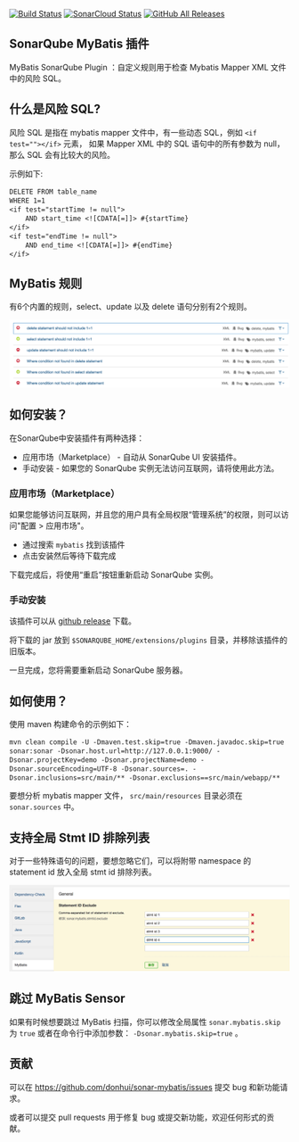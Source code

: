 [![Build Status](https://travis-ci.com/donhui/sonar-mybatis.svg?branch=master)](https://travis-ci.com/donhui/sonar-mybatis)
[![SonarCloud Status](https://sonarcloud.io/api/project_badges/measure?project=donhui_sonar-mybatis&metric=alert_status)](https://sonarcloud.io/dashboard?id=donhui_sonar-mybatis)
[![GitHub All Releases](https://img.shields.io/github/downloads/donhui/sonar-mybatis/total)](https://github.com/donhui/sonar-mybatis/releases/)

## SonarQube MyBatis 插件
MyBatis SonarQube Plugin ：自定义规则用于检查 Mybatis Mapper XML 文件中的风险 SQL。

## 什么是风险 SQL?
风险 SQL 是指在 mybatis mapper 文件中，有一些动态 SQL，例如 `<if test=""></if>` 元素，
如果 Mapper XML 中的 SQL 语句中的所有参数为 null，那么 SQL 会有比较大的风险。

示例如下:

```
DELETE FROM table_name
WHERE 1=1
<if test="startTime != null">
    AND start_time <![CDATA[=]]> #{startTime}
</if>
<if test="endTime != null">
    AND end_time <![CDATA[=]]> #{endTime}
</if>
```

## MyBatis 规则
有6个内置的规则，select、update 以及 delete 语句分别有2个规则。

![mybatis-rules](images/mybatis-rules.png)

## 如何安装？
在SonarQube中安装插件有两种选择：
- 应用市场（Marketplace） - 自动从 SonarQube UI 安装插件。
- 手动安装 - 如果您的 SonarQube 实例无法访问互联网，请将使用此方法。

### 应用市场（Marketplace）
如果您能够访问互联网，并且您的用户具有全局权限“管理系统”的权限，则可以访问"配置 > 应用市场"。
- 通过搜索 `mybatis` 找到该插件
- 点击安装然后等待下载完成

下载完成后，将使用“重启”按钮重新启动 SonarQube 实例。

### 手动安装
该插件可以从 [github release](https://github.com/donhui/sonar-mybatis/releases/) 下载。

将下载的 jar 放到 `$SONARQUBE_HOME/extensions/plugins` 目录，并移除该插件的旧版本。

一旦完成，您将需要重新启动 SonarQube 服务器。

## 如何使用？
使用 maven 构建命令的示例如下：
```
mvn clean compile -U -Dmaven.test.skip=true -Dmaven.javadoc.skip=true sonar:sonar -Dsonar.host.url=http://127.0.0.1:9000/ -Dsonar.projectKey=demo -Dsonar.projectName=demo -Dsonar.sourceEncoding=UTF-8 -Dsonar.sources=. -Dsonar.inclusions=src/main/** -Dsonar.exclusions==src/main/webapp/**
```
要想分析 mybatis mapper 文件， `src/main/resources` 目录必须在 `sonar.sources` 中。

## 支持全局 Stmt ID 排除列表
对于一些特殊语句的问题，要想忽略它们，可以将附带 namespace 的 statement id 放入全局 stmt id 排除列表。

![stmt-id-exclude](images/stmt-id-exclude.png)

## 跳过 MyBatis Sensor
如果有时候想要跳过 MyBatis 扫描，你可以修改全局属性 `sonar.mybatis.skip` 为 `true` 或者在命令行中添加参数：
`-Dsonar.mybatis.skip=true` 。

## 贡献
可以在 https://github.com/donhui/sonar-mybatis/issues 提交 bug 和新功能请求。

或者可以提交 pull requests 用于修复 bug 或提交新功能，欢迎任何形式的贡献。

